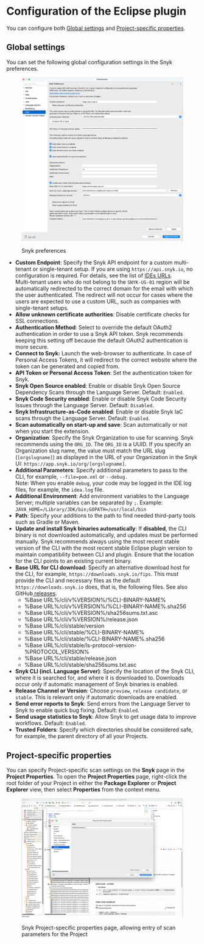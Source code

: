 # Configuration of the Eclipse plugin

You can configure both [Global settings](configuration-of-the-eclipse-plugin.md#global-settings) and [Project-specific properties](configuration-of-the-eclipse-plugin.md#project-specific-properties).

## Global settings

You can set the following global configuration settings in the Snyk preferences.

<figure><img src="../../../.gitbook/assets/Eclipse-Settings-2025_3.png" alt=""><figcaption><p>Snyk preferences</p></figcaption></figure>

* **Custom Endpoint**: Specify the Snyk API endpoint for a custom multi-tenant or single-tenant setup. If you are using `https://api.snyk.io`, no configuration is required. For details, see the list of [IDEs URLs](../../../working-with-snyk/regional-hosting-and-data-residency.md#ides-urls).\
  Multi-tenant users who do not belong to the `SNYK-US-01` region will be automatically redirected to the correct domain for the email with which the user authenticated. The redirect will not occur for cases where the users are expected to use a custom URL, such as companies with single-tenant setups.
* **Allow unknown certificate authorities**: Disable certificate checks for SSL connections.
* **Authentication Method**: Select to override the default OAuth2 authentication in order to use a Snyk API token. Snyk recommends keeping this setting off because the default OAuth2 authentication is more secure.
* **Connect to Snyk:** Launch the web-browser to authenticate. In case of Personal Access Tokens, it will redirect to the correct website where the token can be generated and copied from.
* **API Token or Personal Access Token**: Set the authentication token for Snyk.
* **Snyk Open Source enabled**: Enable or disable Snyk Open Source Dependency Scans through the Language Server. Default: `Enabled`.
* **Snyk Code Security enabled**: Enable or disable Snyk Code Security Issues through the Language Server. Default: `Disabled`.
* **Snyk Infrastructure-as-Code enabled**: Enable or disable Snyk IaC scans through the Language Server. Default: `Enabled`.
* **Scan automatically on start-up and save**: Scan automatically or not when you start the extension.
* **Organization**: Specify the Snyk Organization to use for scanning. Snyk recommends using the `ORG_ID`. The `ORG_ID`  is a UUID. If you specify an Organization slug name, the value must match the URL slug (`[orgslugname]`) as displayed in the URL of your Organization in the Snyk UI: `https://app.snyk.io/org/[orgslugname]`.
* **Additional Parameters**: Specify additional parameters to pass to the CLI, for example, `--file=pom.xml` or `--debug.` \
  Note: When you enable `debug`, your code may be logged in the IDE log files, for example, the `idea.log` file.
* **Additional Environment**: Add environment variables to the Language Server; multiple variables can be separated by `;`. Example: `JAVA_HOME=/Library/JDK/bin;GOPATH=/usr/local/bin`&#x20;
* **Path**: Specify your additions to the path to find needed third-party tools such as Gradle or Maven.
* **Update and install Snyk binaries automatically**: If **disabled**, the CLI binary is not downloaded automatically, and updates must be performed manually. Snyk recommends always using the most recent stable version of the CLI with the most recent stable Eclipse plugin version to maintain compatibility between CLI and plugin. Ensure that the location for the CLI points to an existing current binary.
* **Base URL for CLI download**: Specify an alternative download host for the CLI, for example, `https://downloads.snyk.io/fips`. This must provide the CLI and necessary files as the default `https://downloads.snyk.io` does, that is, the following files. See also GitHub[ releases](https://github.com/snyk/cli/releases).
  * %Base URL%/cli/v%VERSION%/%CLI-BINARY-NAME%
  * %Base URL%/cli/v%VERSION%/%CLI-BINARY-NAME%.sha256
  * %Base URL%/cli/v%VERSION%/sha256sums.txt.asc
  * %Base URL%/cli/v%VERSION%/release.json
  * %Base URL%/cli/stable/version
  * %Base URL%/cli/stable/%CLI-BINARY-NAME%
  * %Base URL%/cli/stable/%CLI-BINARY-NAME%.sha256
  * %Base URL%/cli/stable/ls-protocol-version-%PROTOCOL\_VERSION%
  * %Base URL%/cli/stable/release.json
  * %Base URL%/cli/stable/sha256sums.txt.asc
* **Snyk CLI (incl. Language Server)**: Specify the location of the Snyk CLI, where it is searched for, and where it is downloaded to. Downloads occur only if automatic management of Snyk binaries is enabled.
* **Release Channel or Version**: Choose `preview`, `release candidate`, or `stable`. This is relevant only if automatic downloads are enabled.
* **Send error reports to Snyk**: Send errors from the Language Server to Snyk to enable quick bug fixing. Default: `Enabled`.
* **Send usage statistics to Snyk**: Allow Snyk to get usage data to improve workflows. Default: `Enabled`.
* **Trusted Folders**: Specify which directories should be considered safe, for example, the parent directory of all your Projects.

## Project-specific properties

You can specify Project-specific scan settings on the **Snyk** page in the **Project Properties**. To open the **Project Properties** page, right-click the root folder of your Project in either the **Package Explorer** or **Project Explorer** view, then select **Properties** from the context menu.

<figure><img src="../../../.gitbook/assets/image (651).png" alt=""><figcaption><p>Snyk Project-specific properties page, allowing entry of scan parameters for the Project</p></figcaption></figure>

